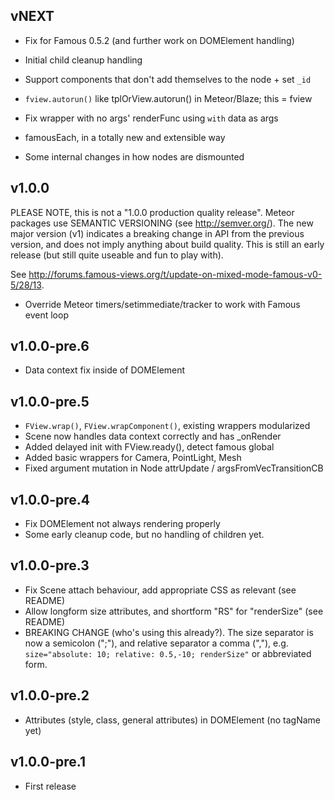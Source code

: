## vNEXT

* Fix for Famous 0.5.2 (and further work on DOMElement handling)
* Initial child cleanup handling
* Support components that don't add themselves to the node + set `_id`
* `fview.autorun()` like tplOrView.autorun() in Meteor/Blaze; this = fview

* Fix wrapper with no args' renderFunc using `with` data as args
* famousEach, in a totally new and extensible way
* Some internal changes in how nodes are dismounted

## v1.0.0

PLEASE NOTE, this is not a "1.0.0 production quality release".  Meteor packages
use SEMANTIC VERSIONING (see http://semver.org/).  The new major version (v1)
indicates a breaking change in API from the previous version, and does not
imply anything about build quality.  This is still an early release (but still
quite useable and fun to play with).

See http://forums.famous-views.org/t/update-on-mixed-mode-famous-v0-5/28/13.

* Override Meteor timers/setimmediate/tracker to work with Famous event loop

## v1.0.0-pre.6

* Data context fix inside of DOMElement

## v1.0.0-pre.5

* `FView.wrap()`, `FView.wrapComponent()`, existing wrappers modularized
* Scene now handles data context correctly and has _onRender
* Added delayed init with FView.ready(), detect famous global
* Added basic wrappers for Camera, PointLight, Mesh
* Fixed argument mutation in Node attrUpdate / argsFromVecTransitionCB

## v1.0.0-pre.4

- Fix DOMElement not always rendering properly
- Some early cleanup code, but no handling of children yet.

## v1.0.0-pre.3

- Fix Scene attach behaviour, add appropriate CSS as relevant (see README)
- Allow longform size attributes, and shortform "RS" for "renderSize" (see README)
- BREAKING CHANGE (who's using this already?).  The size separator is now
  a semicolon (";"), and relative separator a comma (","), e.g.
  `size="absolute: 10; relative: 0.5,-10; renderSize"` or abbreviated form.

## v1.0.0-pre.2

- Attributes (style, class, general attributes) in DOMElement (no tagName yet)

## v1.0.0-pre.1

- First release